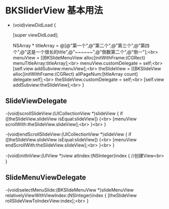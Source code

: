 
# BKSliderView 基本用法

- (void)viewDidLoad {

    [super viewDidLoad];

    NSArray * titleArray = @[@"第一个",@"第二个",@"第三个",@"第四个",@"这是一个很长的title",@"~~~~~~",@"倒数第二个",@"倒一"];\<br>
    menuView = [[BKSlideMenuView alloc]initWithFrame:(CGRect) menuTitleArray:titleArray];\<br>
    menuView.customDelegate = self;\<br>
    [self.view addSubview:menuView];\<br>
    theSlideView = [[BKSlideView alloc]initWithFrame:(CGRect) allPageNum:[titleArray count] delegate:self];\<br>
    theSlideView.customDelegate = self;\<br>
    [self.view addSubview:theSlideView];\<br>
}

## SlideViewDelegate
-(void)scrollSlideView:(UICollectionView *)slideView {
    if ([theSlideView.slideView isEqual:slideView]) {\<br>
        [menuView scrollWith:theSlideView.slideView];\<br>
    }\<br>
}

-(void)endScrollSlideView:(UICollectionView *)slideView {
    if ([theSlideView.slideView isEqual:slideView]) {\<br>
        [menuView endScrollWith:theSlideView.slideView];\<br>
    }\<br>
}

-(void)initInView:(UIView *)view atIndex:(NSInteger)index {
    //创建View\<br>
}

## SlideMenuViewDelegate

-(void)selectMenuSlide:(BKSlideMenuView *)slideMenuView relativelyViewWithViewIndex:(NSInteger)index {
    [theSlideView rollSlideViewToIndexView:index];\<br>
}